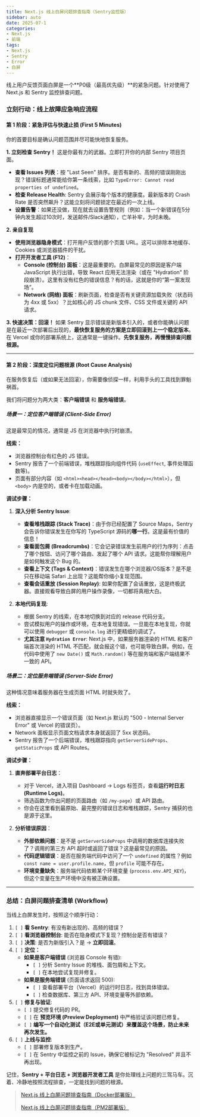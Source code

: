 ```yaml
---
title: Next.js 线上白屏问题排查指南（Sentry监控版）
sidebar: auto
date: 2025-07-1
categories: 
- Next.js
- 前端
tags:
- Next.js
- Sentry
- Error
- 白屏
---
```


线上用户反馈页面白屏是一个**P0级（最高优先级）**的紧急问题。针对使用了 Next.js 和 Sentry 监控排查问题。

### 立刻行动：线上故障应急响应流程

#### 第 1 阶段：紧急评估与快速止损 (First 5 Minutes)

你的首要目标是确认问题范围并尽可能快地恢复服务。

**1. 立刻检查 Sentry！**
这是你最有力的武器。立即打开你的内部 Sentry 项目页面。
*   **查看 Issues 列表**：按 "Last Seen" 排序。是否有新的、高频的错误刚刚出现？错误标题通常能给你第一条线索，比如 `TypeError: Cannot read properties of undefined`。
*   **检查 Release Health**: Sentry 会展示每个版本的健康度。最新版本的 Crash Rate 是否突然飙升？这能立刻将问题锁定在最近的一次上线。
*   **设置告警**：如果还没做，现在就去设置告警规则（例如：当一个新错误在5分钟内发生超过10次时，发送邮件/Slack通知），亡羊补牢，为时未晚。

**2. 亲自复现**
*   **使用浏览器隐身模式**：打开用户反馈的那个页面 URL。这可以排除本地缓存、Cookies 或浏览器插件的干扰。
*   **打开开发者工具 (F12)**：
    *   **Console (控制台) 面板**：这是最重要的。白屏最常见的原因是客户端 JavaScript 执行出错，导致 React 应用无法渲染（或在 "Hydration" 阶段崩溃）。这里有没有红色的错误信息？有的话，这就是你的“第一案发现场”。
    *   **Network (网络) 面板**：刷新页面，检查是否有关键资源加载失败（状态码为 4xx 或 5xx）？比如核心的 JS chunk 文件、CSS 文件或关键的 API 请求。

**3. 快速决策：回滚！**
如果 Sentry 显示错误是新版本引入的，或者你能确认问题是在最近一次部署后出现的，**最快恢复服务的方案是立即回滚到上一个稳定版本**。
在 Vercel 或你的部署系统上，这通常是一键操作。**先恢复服务，再慢慢排查问题根源。**

---

#### 第 2 阶段：深度定位问题根源 (Root Cause Analysis)

在服务恢复后（或如果无法回滚），你需要像侦探一样，利用手头的工具找到罪魁祸首。

我们将问题分为两大类：**客户端错误** 和 **服务端错误**。

##### 场景一：定位客户端错误 (Client-Side Error)

这是最常见的情况，通常是 JS 在浏览器中执行时崩溃。

**线索：**
*   浏览器控制台有红色的 JS 错误。
*   Sentry 报告了一个前端错误，堆栈跟踪指向组件代码 (`useEffect`, 事件处理函数等)。
*   页面有部分内容（如 `<html><head></head><body></body></html>`），但 `<body>` 内是空的，或者卡在加载动画。

**调试步骤：**
1.  **深入分析 Sentry Issue**:
    *   **查看堆栈跟踪 (Stack Trace)**：由于你已经配置了 Source Maps，Sentry 会告诉你错误发生在你写的 TypeScript 源码的**哪一行**。这是最有价值的信息！
    *   **查看面包屑 (Breadcrumbs)**：它会记录错误发生前用户的行为序列：点击了哪个按钮、访问了哪个路由、发起了哪个 API 请求。这能帮你理解用户是如何触发这个 Bug 的。
    *   **查看上下文 (Tags & Context)**：错误发生在哪个浏览器/OS版本？是不是只在移动端 Safari 上出现？这能帮你缩小复现范围。
    *   **查看会话重放 (Session Replay)**: 如果你配置了会话重放，这是终极武器。直接观看导致白屏的用户操作录像，一切都将真相大白。

2.  **本地代码复现**:
    *   根据 Sentry 的线索，在本地切换到对应的 release 代码分支。
    *   尝试模拟用户的操作或环境，在本地复现错误。一旦能在本地复现，你就可以使用 `debugger` 或 `console.log` 进行更精细的调试了。
    *   **尤其注意 `Hydration Error`**: Next.js 中，如果服务器渲染的 HTML 和客户端首次渲染的 HTML 不匹配，就会报这个错，也可能导致白屏。例如，在代码中使用了 `new Date()` 或 `Math.random()` 等在服务端和客户端结果不一致的 API。

##### 场景二：定位服务端错误 (Server-Side Error)

这种情况意味着服务器在生成页面 HTML 时就失败了。

**线索：**
*   浏览器直接显示一个错误页面（如 Next.js 默认的 "500 - Internal Server Error" 或 Vercel 的错误页）。
*   Network 面板显示页面文档请求本身就返回了 5xx 状态码。
*   Sentry 报告了一个后端错误，堆栈跟踪指向 `getServerSideProps`、`getStaticProps` 或 API Routes。

**调试步骤：**
1.  **直奔部署平台日志**：
    *   对于 Vercel，进入项目 Dashboard -> Logs 标签页，查看**运行时日志 (Runtime Logs)**。
    *   筛选函数为你出问题的页面路由（如 `/my-page`）或 API 路由。
    *   你会在这里看到最原始、最完整的错误日志和堆栈跟踪，Sentry 捕获的也是源于这里。

2.  **分析错误原因**：
    *   **外部依赖问题**：是不是 `getServerSideProps` 中调用的数据库连接失败了？调用的第三方 API 超时或返回了错误？这是最常见的原因。
    *   **代码逻辑错误**：是否在服务端代码中访问了一个 `undefined` 的属性？例如 `const name = user.profile.name`，但 `profile` 可能不存在。
    *   **环境变量缺失**：服务端代码依赖某个环境变量 (`process.env.API_KEY`)，但这个变量在生产环境中没有被正确设置。

---
### 总结：白屏问题排查清单 (Workflow)

当线上白屏发生时，按照这个顺序行动：

1.  `[ ]` **看 Sentry**: 有没有新出现的、高频的错误？
2.  `[ ]` **看浏览器控制台**: 能否在隐身模式下复现？控制台是否有错误？
3.  `[ ]` **决策**: 是否为新版引入？是 -> **立即回滚**。
4.  `[ ]` **定位：**
    *   **如果是客户端错误** (浏览器 Console 有错):
        *   `[ ]` 分析 Sentry Issue 的堆栈、面包屑和上下文。
        *   `[ ]` 在本地尝试复现并修复。
    *   **如果是服务端错误** (页面请求返回 500):
        *   `[ ]` 查看部署平台（Vercel）的运行时日志，找到具体错误。
        *   `[ ]` 检查数据库、第三方 API、环境变量等外部依赖。
5.  `[ ]` **修复与验证**:
    *   `[ ]` 提交修复代码的 PR。
    *   `[ ]` 在 **预览环境 (Preview Deployment)** 中严格验证该问题已修复。
    *   `[ ]` **编写一个自动化测试（E2E或单元测试）来覆盖这个场景，防止未来再次发生。**
6.  `[ ]` **上线与监控**:
    *   `[ ]` 部署修复版本到生产。
    *   `[ ]` 在 Sentry 中监控之前的 Issue，确保它被标记为 "Resolved" 并且不再出现。

记住，**Sentry + 平台日志 + 浏览器开发者工具** 是你处理线上问题的三驾马车。沉着、冷静地按照流程排查，一定能找到问题的根源。

> [Next.js 线上白屏问题排查指南（Docker部署版）](./nextjs-error-check2.md)
>
> [Next.js 线上白屏问题排查指南（PM2部署版）](./nextjs-error-check3.md)

